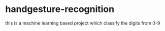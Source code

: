 # handgesture-recognition
this is a machine learning based project which classify the digits from 0-9
